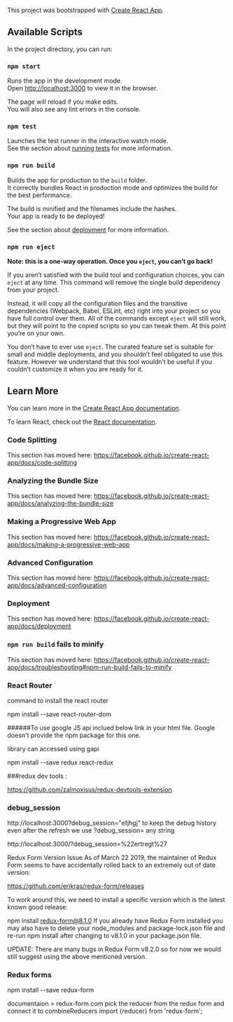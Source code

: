 This project was bootstrapped with [Create React App](https://github.com/facebook/create-react-app).

## Available Scripts

In the project directory, you can run:

### `npm start`

Runs the app in the development mode.<br>
Open [http://localhost:3000](http://localhost:3000) to view it in the browser.

The page will reload if you make edits.<br>
You will also see any lint errors in the console.

### `npm test`

Launches the test runner in the interactive watch mode.<br>
See the section about [running tests](https://facebook.github.io/create-react-app/docs/running-tests) for more information.

### `npm run build`

Builds the app for production to the `build` folder.<br>
It correctly bundles React in production mode and optimizes the build for the best performance.

The build is minified and the filenames include the hashes.<br>
Your app is ready to be deployed!

See the section about [deployment](https://facebook.github.io/create-react-app/docs/deployment) for more information.

### `npm run eject`

**Note: this is a one-way operation. Once you `eject`, you can’t go back!**

If you aren’t satisfied with the build tool and configuration choices, you can `eject` at any time. This command will remove the single build dependency from your project.

Instead, it will copy all the configuration files and the transitive dependencies (Webpack, Babel, ESLint, etc) right into your project so you have full control over them. All of the commands except `eject` will still work, but they will point to the copied scripts so you can tweak them. At this point you’re on your own.

You don’t have to ever use `eject`. The curated feature set is suitable for small and middle deployments, and you shouldn’t feel obligated to use this feature. However we understand that this tool wouldn’t be useful if you couldn’t customize it when you are ready for it.

## Learn More

You can learn more in the [Create React App documentation](https://facebook.github.io/create-react-app/docs/getting-started).

To learn React, check out the [React documentation](https://reactjs.org/).

### Code Splitting

This section has moved here: https://facebook.github.io/create-react-app/docs/code-splitting

### Analyzing the Bundle Size

This section has moved here: https://facebook.github.io/create-react-app/docs/analyzing-the-bundle-size

### Making a Progressive Web App

This section has moved here: https://facebook.github.io/create-react-app/docs/making-a-progressive-web-app

### Advanced Configuration

This section has moved here: https://facebook.github.io/create-react-app/docs/advanced-configuration

### Deployment

This section has moved here: https://facebook.github.io/create-react-app/docs/deployment

### `npm run build` fails to minify

This section has moved here: https://facebook.github.io/create-react-app/docs/troubleshooting#npm-run-build-fails-to-minify

### React Router

command to install the react router

npm install --save react-router-dom

######To use google JS api inclued below link in your html file.
Google doesn't provide the npm package for this one.

<script src="https://apis.google.com/js/api.js"></script>

library can accessed using gapi

npm install --save redux react-redux

###redux dev tools :

https://github.com/zalmoxisus/redux-devtools-extension

### debug_session

http://localhost:3000?debug_session="efjhgj"
to keep the debug history even after the refresh we use ?debug_session= any string

http://localhost:3000/?debug_session=%22ertregt%27

Redux Form Version Issue
As of March 22 2019, the maintainer of Redux Form seems to have accidentally rolled back to an extremely out of date version:

https://github.com/erikras/redux-form/releases

To work around this, we need to install a specific version which is the latest known good release:

npm install redux-form@8.1.0
If you already have Redux Form installed you may also have to delete your node_modules and package-lock.json file and re-run npm install after changing to v8.1.0 in your package.json file.

UPDATE: There are many bugs in Redux Form v8.2.0 so for now we would still suggest using the above mentioned version.

### Redux forms

npm install --save redux-form

documentaion > redux-form.com
pick the reducer from the redux form and connect it to combineReducers
import {reducer} from 'redux-form';

